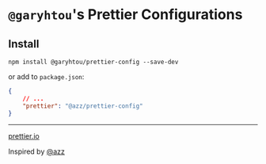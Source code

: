 # `@garyhtou`'s Prettier Configurations

## Install

```
npm install @garyhtou/prettier-config --save-dev
```

or add to `package.json`:

```json
{
	// ...
	"prettier": "@azz/prettier-config"
}
```

---

[prettier.io](https://prettier.io/)

Inspired by [@azz](https://github.com/azz/prettier-config)
